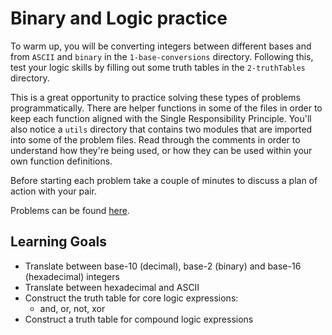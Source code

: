 # Binary and Logic practice

To warm up, you will be converting integers between different bases and from
`ASCII` and `binary` in the `1-base-conversions` directory. Following this, test
your logic skills by filling out some truth tables in the `2-truthTables`
directory.

This is a great opportunity to practice solving these types of problems
programmatically. There are helper functions in some of the files in order to
keep each function aligned with the Single Responsibility Principle. You'll also
notice a `utils` directory that contains two modules that are imported into some
of the problem files. Read through the comments in order to understand how
they're being used, or how they can be used within your own function
definitions.

Before starting each problem take a couple of minutes to discuss a plan of
action with your pair.

Problems can be found [here].

## Learning Goals

- Translate between base-10 (decimal), base-2 (binary) and base-16
  (hexadecimal) integers
- Translate between hexadecimal and ASCII
- Construct the truth table for core logic expressions:
  - and, or, not, xor
- Construct a truth table for compound logic expressions

[here]: https://github.com/appacademy/practice-for-week-05-binary-logic-long-practice
